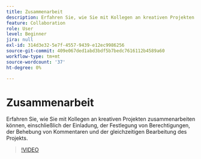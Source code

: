 ```yaml
---
title: Zusammenarbeit
description: Erfahren Sie, wie Sie mit Kollegen an kreativen Projekten zusammenarbeiten
feature: Collaboration
role: User
level: Beginner
jira: null
exl-id: 314d3e32-5e7f-4557-9439-e12ec9986256
source-git-commit: 409e067ded1abd3bdf5b7bedc7616112b4589a60
workflow-type: tm+mt
source-wordcount: '37'
ht-degree: 0%

---
```


# Zusammenarbeit

Erfahren Sie, wie Sie mit Kollegen an kreativen Projekten zusammenarbeiten können, einschließlich der Einladung, der Festlegung von Berechtigungen, der Behebung von Kommentaren und der gleichzeitigen Bearbeitung des Projekts.

>[!VIDEO](https://video.tv.adobe.com/v/3420253?quality=12&learn=on&hidetitle=true)
